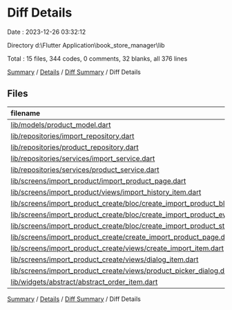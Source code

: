 # Diff Details

Date : 2023-12-26 03:32:12

Directory d:\\Flutter Application\\book_store_manager\\lib

Total : 15 files,  344 codes, 0 comments, 32 blanks, all 376 lines

[Summary](results.md) / [Details](details.md) / [Diff Summary](diff.md) / Diff Details

## Files
| filename | language | code | comment | blank | total |
| :--- | :--- | ---: | ---: | ---: | ---: |
| [lib/models/product_model.dart](/lib/models/product_model.dart) | Dart | 3 | 0 | 0 | 3 |
| [lib/repositories/import_repository.dart](/lib/repositories/import_repository.dart) | Dart | 3 | 0 | 1 | 4 |
| [lib/repositories/product_repository.dart](/lib/repositories/product_repository.dart) | Dart | 3 | 0 | 1 | 4 |
| [lib/repositories/services/import_service.dart](/lib/repositories/services/import_service.dart) | Dart | 10 | 0 | 2 | 12 |
| [lib/repositories/services/product_service.dart](/lib/repositories/services/product_service.dart) | Dart | 17 | 0 | 5 | 22 |
| [lib/screens/import_product/import_product_page.dart](/lib/screens/import_product/import_product_page.dart) | Dart | 1 | 0 | 0 | 1 |
| [lib/screens/import_product/views/import_history_item.dart](/lib/screens/import_product/views/import_history_item.dart) | Dart | 2 | 0 | 0 | 2 |
| [lib/screens/import_product_create/bloc/create_import_product_bloc.dart](/lib/screens/import_product_create/bloc/create_import_product_bloc.dart) | Dart | 39 | 0 | 6 | 45 |
| [lib/screens/import_product_create/bloc/create_import_product_event.dart](/lib/screens/import_product_create/bloc/create_import_product_event.dart) | Dart | 5 | 0 | 3 | 8 |
| [lib/screens/import_product_create/bloc/create_import_product_state.dart](/lib/screens/import_product_create/bloc/create_import_product_state.dart) | Dart | 1 | 0 | 1 | 2 |
| [lib/screens/import_product_create/create_import_product_page.dart](/lib/screens/import_product_create/create_import_product_page.dart) | Dart | 97 | 0 | 3 | 100 |
| [lib/screens/import_product_create/views/create_import_item.dart](/lib/screens/import_product_create/views/create_import_item.dart) | Dart | 75 | 0 | 3 | 78 |
| [lib/screens/import_product_create/views/dialog_item.dart](/lib/screens/import_product_create/views/dialog_item.dart) | Dart | 61 | 0 | 5 | 66 |
| [lib/screens/import_product_create/views/product_picker_dialog.dart](/lib/screens/import_product_create/views/product_picker_dialog.dart) | Dart | 26 | 0 | 2 | 28 |
| [lib/widgets/abstract/abstract_order_item.dart](/lib/widgets/abstract/abstract_order_item.dart) | Dart | 1 | 0 | 0 | 1 |

[Summary](results.md) / [Details](details.md) / [Diff Summary](diff.md) / Diff Details